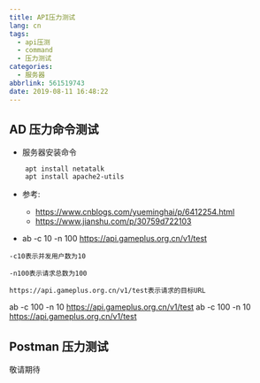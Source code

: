 ```yaml
---
title: API压力测试
lang: cn
tags:
  - api压测
  - command
  - 压力测试
categories:
  - 服务器
abbrlink: 561519743
date: 2019-08-11 16:48:22
---
```



## AD 压力命令测试
- 服务器安装命令
```
    apt install netatalk
    apt install apache2-utils
```

- 参考:
    - https://www.cnblogs.com/yueminghai/p/6412254.html
    - https://www.jianshu.com/p/30759d722103

- ab -c 10 -n 100 https://api.gameplus.org.cn/v1/test

```
-c10表示并发用户数为10

-n100表示请求总数为100

https://api.gameplus.org.cn/v1/test表示请求的目标URL
```

ab -c 100 -n 10 https://api.gameplus.org.cn/v1/test
ab -c 100 -n 10 https://api.gameplus.org.cn/v1/test

## Postman 压力测试
敬请期待